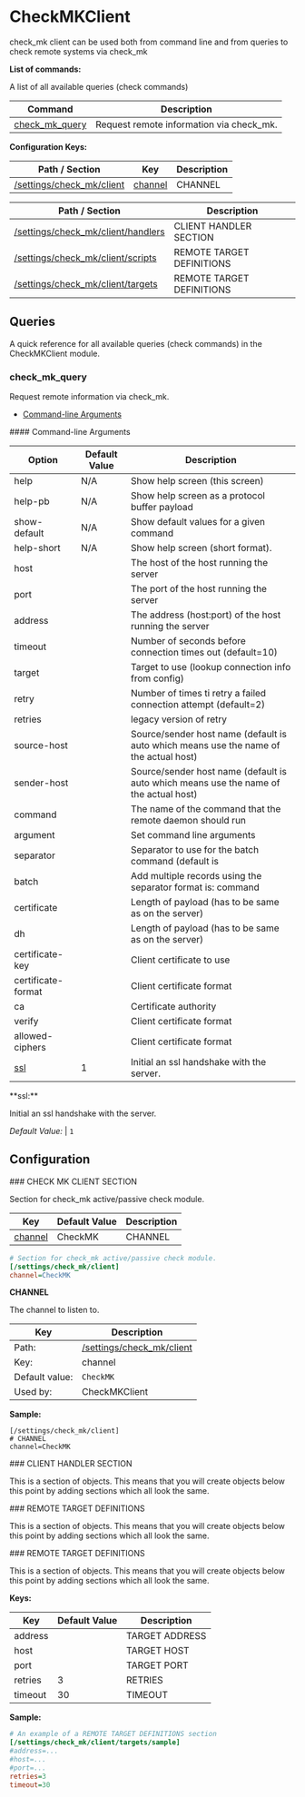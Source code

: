 # CheckMKClient

check_mk client can be used both from command line and from queries to check remote systems via check_mk



**List of commands:**

A list of all available queries (check commands)

| Command                           | Description                              |
|-----------------------------------|------------------------------------------|
| [check_mk_query](#check_mk_query) | Request remote information via check_mk. |




**Configuration Keys:**



    
    
    
    
| Path / Section                                          | Key                                           | Description |
|---------------------------------------------------------|-----------------------------------------------|-------------|
| [/settings/check_mk/client](#/settings/check_mk/client) | [channel](#/settings/check_mk/client_channel) | CHANNEL     |


| Path / Section                                                            | Description               |
|---------------------------------------------------------------------------|---------------------------|
| [/settings/check_mk/client/handlers](#/settings/check_mk/client/handlers) | CLIENT HANDLER SECTION    |
| [/settings/check_mk/client/scripts](#/settings/check_mk/client/scripts)   | REMOTE TARGET DEFINITIONS |
| [/settings/check_mk/client/targets](#/settings/check_mk/client/targets)   | REMOTE TARGET DEFINITIONS |



## Queries

A quick reference for all available queries (check commands) in the CheckMKClient module.

### check_mk_query

Request remote information via check_mk.


* [Command-line Arguments](#check_mk_query_options)





<a name="check_mk_query_help"/>

<a name="check_mk_query_help-pb"/>

<a name="check_mk_query_show-default"/>

<a name="check_mk_query_help-short"/>

<a name="check_mk_query_host"/>

<a name="check_mk_query_port"/>

<a name="check_mk_query_address"/>

<a name="check_mk_query_timeout"/>

<a name="check_mk_query_target"/>

<a name="check_mk_query_retry"/>

<a name="check_mk_query_retries"/>

<a name="check_mk_query_source-host"/>

<a name="check_mk_query_sender-host"/>

<a name="check_mk_query_command"/>

<a name="check_mk_query_argument"/>

<a name="check_mk_query_separator"/>

<a name="check_mk_query_batch"/>

<a name="check_mk_query_certificate"/>

<a name="check_mk_query_dh"/>

<a name="check_mk_query_certificate-key"/>

<a name="check_mk_query_certificate-format"/>

<a name="check_mk_query_ca"/>

<a name="check_mk_query_verify"/>

<a name="check_mk_query_allowed-ciphers"/>

<a name="check_mk_query_options"/>
#### Command-line Arguments


| Option                     | Default Value | Description                                                                           |
|----------------------------|---------------|---------------------------------------------------------------------------------------|
| help                       | N/A           | Show help screen (this screen)                                                        |
| help-pb                    | N/A           | Show help screen as a protocol buffer payload                                         |
| show-default               | N/A           | Show default values for a given command                                               |
| help-short                 | N/A           | Show help screen (short format).                                                      |
| host                       |               | The host of the host running the server                                               |
| port                       |               | The port of the host running the server                                               |
| address                    |               | The address (host:port) of the host running the server                                |
| timeout                    |               | Number of seconds before connection times out (default=10)                            |
| target                     |               | Target to use (lookup connection info from config)                                    |
| retry                      |               | Number of times ti retry a failed connection attempt (default=2)                      |
| retries                    |               | legacy version of retry                                                               |
| source-host                |               | Source/sender host name (default is auto which means use the name of the actual host) |
| sender-host                |               | Source/sender host name (default is auto which means use the name of the actual host) |
| command                    |               | The name of the command that the remote daemon should run                             |
| argument                   |               | Set command line arguments                                                            |
| separator                  |               | Separator to use for the batch command (default is |)                                 |
| batch                      |               | Add multiple records using the separator format is: command|argument|argument         |
| certificate                |               | Length of payload (has to be same as on the server)                                   |
| dh                         |               | Length of payload (has to be same as on the server)                                   |
| certificate-key            |               | Client certificate to use                                                             |
| certificate-format         |               | Client certificate format                                                             |
| ca                         |               | Certificate authority                                                                 |
| verify                     |               | Client certificate format                                                             |
| allowed-ciphers            |               | Client certificate format                                                             |
| [ssl](#check_mk_query_ssl) | 1             | Initial an ssl handshake with the server.                                             |



<a name="check_mk_query_ssl"/>
**ssl:**

Initial an ssl handshake with the server.


*Default Value:* | `1`






## Configuration

<a name="/settings/check_mk/client"/>
### CHECK MK CLIENT SECTION

Section for check_mk active/passive check module.




| Key                                           | Default Value | Description |
|-----------------------------------------------|---------------|-------------|
| [channel](#/settings/check_mk/client_channel) | CheckMK       | CHANNEL     |



```ini
# Section for check_mk active/passive check module.
[/settings/check_mk/client]
channel=CheckMK

```




<a name="/settings/check_mk/client_channel"/>

**CHANNEL**

The channel to listen to.





| Key            | Description                                             |
|----------------|---------------------------------------------------------|
| Path:          | [/settings/check_mk/client](#/settings/check_mk/client) |
| Key:           | channel                                                 |
| Default value: | `CheckMK`                                               |
| Used by:       | CheckMKClient                                           |


**Sample:**

```
[/settings/check_mk/client]
# CHANNEL
channel=CheckMK
```


<a name="/settings/check_mk/client/handlers"/>
### CLIENT HANDLER SECTION




This is a section of objects. This means that you will create objects below this point by adding sections which all look the same.






<a name="/settings/check_mk/client/scripts"/>
### REMOTE TARGET DEFINITIONS




This is a section of objects. This means that you will create objects below this point by adding sections which all look the same.






<a name="/settings/check_mk/client/targets"/>
### REMOTE TARGET DEFINITIONS




This is a section of objects. This means that you will create objects below this point by adding sections which all look the same.


**Keys:**


| Key     | Default Value | Description    |
|---------|---------------|----------------|
| address |               | TARGET ADDRESS |
| host    |               | TARGET HOST    |
| port    |               | TARGET PORT    |
| retries | 3             | RETRIES        |
| timeout | 30            | TIMEOUT        |


**Sample:**

```ini
# An example of a REMOTE TARGET DEFINITIONS section
[/settings/check_mk/client/targets/sample]
#address=...
#host=...
#port=...
retries=3
timeout=30

```






